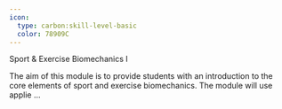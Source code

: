 ```yaml
---
icon:
  type: carbon:skill-level-basic
  color: 78909C
---
```

Sport & Exercise Biomechanics I

The aim of this module is to provide students with an introduction to the core elements of sport and exercise biomechanics. The module will use applie ... 
